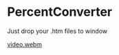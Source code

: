 # PercentConverter
Just drop your .htm files to window

[video.webm](https://github.com/alexonemore/PercentConverter/assets/78875946/4ad8ed04-3fe7-4e2d-b3c4-b33d376b02dd)

